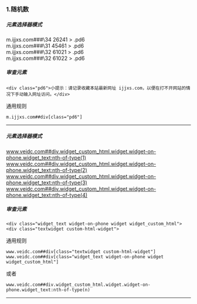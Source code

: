 ### 1.随机数
##### 元素选择器模式
m.ijjxs.com###\34 26241 > .pd6   
m.ijjxs.com###\31 45461 > .pd6   
m.ijjxs.com###\32 61021 > .pd6   
m.ijjxs.com###\32 61022 > .pd6   
##### 审查元素
```
<div class="pd6">小提示：请记录收藏本站最新网址 ijjxs.com，以便在打不开网站的情况下手动输入网址访问。</div>
```
通用规则
```
m.ijjxs.com##div[class="pd6"]
```
-------------------------------------------------------------------------------------------------------------------------------------------------------
##### 元素选择器模式
www.veidc.com##div.widget_custom_html.widget.widget-on-phone.widget_text:nth-of-type(1)
www.veidc.com##div.widget_custom_html.widget.widget-on-phone.widget_text:nth-of-type(2)
www.veidc.com##div.widget_custom_html.widget.widget-on-phone.widget_text:nth-of-type(3)
www.veidc.com##div.widget_custom_html.widget.widget-on-phone.widget_text:nth-of-type(4)
##### 审查元素
```
<div class="widget_text widget-on-phone widget widget_custom_html">
<div class="textwidget custom-html-widget">
```
通用规则
```
www.veidc.com##div[class="textwidget custom-html-widget"]
www.veidc.com##div[class="widget_text widget-on-phone widget widget_custom_html"]
```
或者
```
www.veidc.com##div.widget_custom_html.widget.widget-on-phone.widget_text:nth-of-type(n)
```
------------------------------------------------------------------------------------------------------------------------------------------------------
